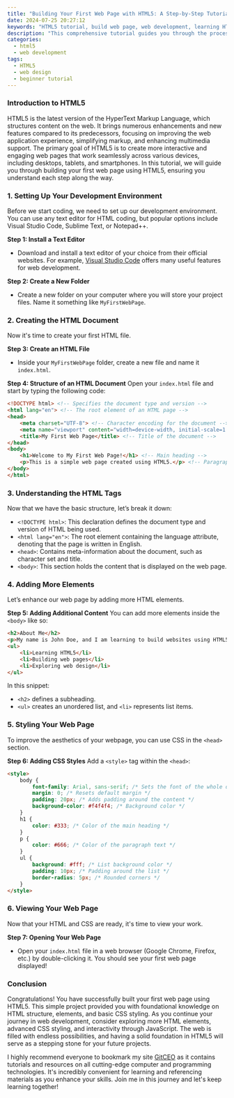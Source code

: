 ```yaml
---
title: "Building Your First Web Page with HTML5: A Step-by-Step Tutorial"
date: 2024-07-25 20:27:12
keywords: "HTML5 tutorial, build web page, web development, learning HTML5, web design"
description: "This comprehensive tutorial guides you through the process of building your first web page using HTML5. Whether you are a complete beginner or someone looking to refresh your knowledge, this step-by-step guide will introduce you to fundamental HTML5 concepts, elements, and best practices. From understanding the structure of HTML documents to exploring various tags and how to style your content, you will gain hands-on experience by following along and creating a simple yet effective web page. By the end of this tutorial, you will have foundational skills in HTML5 and a working web page that you can continue to enhance and expand upon. Join us on this journey to step into the world of web development with confidence."
categories:
  - html5
  - web development
tags:
  - HTML5
  - web design
  - beginner tutorial
---
```


### Introduction to HTML5

HTML5 is the latest version of the HyperText Markup Language, which structures content on the web. It brings numerous enhancements and new features compared to its predecessors, focusing on improving the web application experience, simplifying markup, and enhancing multimedia support. The primary goal of HTML5 is to create more interactive and engaging web pages that work seamlessly across various devices, including desktops, tablets, and smartphones. In this tutorial, we will guide you through building your first web page using HTML5, ensuring you understand each step along the way. 

<!-- more -->

### 1. Setting Up Your Development Environment

Before we start coding, we need to set up our development environment. You can use any text editor for HTML coding, but popular options include Visual Studio Code, Sublime Text, or Notepad++. 

**Step 1: Install a Text Editor**
- Download and install a text editor of your choice from their official websites. For example, [Visual Studio Code](https://code.visualstudio.com/) offers many useful features for web development.

**Step 2: Create a New Folder**
- Create a new folder on your computer where you will store your project files. Name it something like `MyFirstWebPage`.

### 2. Creating the HTML Document

Now it's time to create your first HTML file. 

**Step 3: Create an HTML File**
- Inside your `MyFirstWebPage` folder, create a new file and name it `index.html`.

**Step 4: Structure of an HTML Document**
Open your `index.html` file and start by typing the following code:

```html
<!DOCTYPE html> <!-- Specifies the document type and version -->
<html lang="en"> <!-- The root element of an HTML page -->
<head>
    <meta charset="UTF-8"> <!-- Character encoding for the document -->
    <meta name="viewport" content="width=device-width, initial-scale=1.0"> <!-- Responsive design settings -->
    <title>My First Web Page</title> <!-- Title of the document -->
</head>
<body>
    <h1>Welcome to My First Web Page!</h1> <!-- Main heading -->
    <p>This is a simple web page created using HTML5.</p> <!-- Paragraph element -->
</body>
</html>
```

### 3. Understanding the HTML Tags

Now that we have the basic structure, let’s break it down:

- `<!DOCTYPE html>`: This declaration defines the document type and version of HTML being used.
- `<html lang="en">`: The root element containing the language attribute, denoting that the page is written in English.
- `<head>`: Contains meta-information about the document, such as character set and title.
- `<body>`: This section holds the content that is displayed on the web page. 

### 4. Adding More Elements

Let’s enhance our web page by adding more HTML elements.

**Step 5: Adding Additional Content**
You can add more elements inside the `<body>` like so:

```html
<h2>About Me</h2>
<p>My name is John Doe, and I am learning to build websites using HTML5.</p>
<ul>
    <li>Learning HTML5</li>
    <li>Building web pages</li>
    <li>Exploring web design</li>
</ul>
```

In this snippet:
- `<h2>` defines a subheading.
- `<ul>` creates an unordered list, and `<li>` represents list items.

### 5. Styling Your Web Page

To improve the aesthetics of your webpage, you can use CSS in the `<head>` section.

**Step 6: Adding CSS Styles**
Add a `<style>` tag within the `<head>`:

```html
<style>
    body {
        font-family: Arial, sans-serif; /* Sets the font of the whole document */
        margin: 0; /* Resets default margin */
        padding: 20px; /* Adds padding around the content */
        background-color: #f4f4f4; /* Background color */
    }
    h1 {
        color: #333; /* Color of the main heading */
    }
    p {
        color: #666; /* Color of the paragraph text */
    }
    ul {
        background: #fff; /* List background color */
        padding: 10px; /* Padding around the list */
        border-radius: 5px; /* Rounded corners */
    }
</style>
```

### 6. Viewing Your Web Page

Now that your HTML and CSS are ready, it's time to view your work. 

**Step 7: Opening Your Web Page**
- Open your `index.html` file in a web browser (Google Chrome, Firefox, etc.) by double-clicking it. You should see your first web page displayed!

### Conclusion

Congratulations! You have successfully built your first web page using HTML5. This simple project provided you with foundational knowledge on HTML structure, elements, and basic CSS styling. 
As you continue your journey in web development, consider exploring more HTML elements, advanced CSS styling, and interactivity through JavaScript. The web is filled with endless possibilities, and having a solid foundation in HTML5 will serve as a stepping stone for your future projects.

I highly recommend everyone to bookmark my site [GitCEO](https://gitceo.com) as it contains tutorials and resources on all cutting-edge computer and programming technologies. It's incredibly convenient for learning and referencing materials as you enhance your skills. Join me in this journey and let's keep learning together!